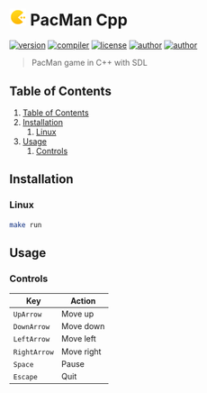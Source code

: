 # <img src="assets/icon.png" alt="icon" width="6%"/> PacMan Cpp

[![version](https://img.shields.io/badge/version-0.2.3-blue.svg)](https://github.com/LosKeeper/PacManCpp)
[![compiler](https://img.shields.io/badge/compiler-g++-red.svg)](https://github.com/LosKeeper/PacManCpp/blob/main/Makefile)
[![license](https://img.shields.io/badge/license-GPL_3.0-yellow.svg)](https://github.com/LosKeeper/PacManCpp/blob/main/LICENSE)
[![author](https://img.shields.io/badge/author-LosKeeper-blue)](https://github.com/LosKeeper)
[![author](https://img.shields.io/badge/author-EthanAndreas-blue)](https://github.com/EthanAndreas)
> PacMan game in C++ with SDL

## Table of Contents

1. [Table of Contents](#table-of-contents)
2. [Installation](#installation)
   1. [Linux](#linux)
3. [Usage](#usage)
   1. [Controls](#controls)

## Installation

### Linux

```bash
make run
```

## Usage

### Controls

| Key          | Action     |
| ------------ | ---------- |
| `UpArrow`    | Move up    |
| `DownArrow`  | Move down  |
| `LeftArrow`  | Move left  |
| `RightArrow` | Move right |
| `Space`      | Pause      |
| `Escape`     | Quit       |
